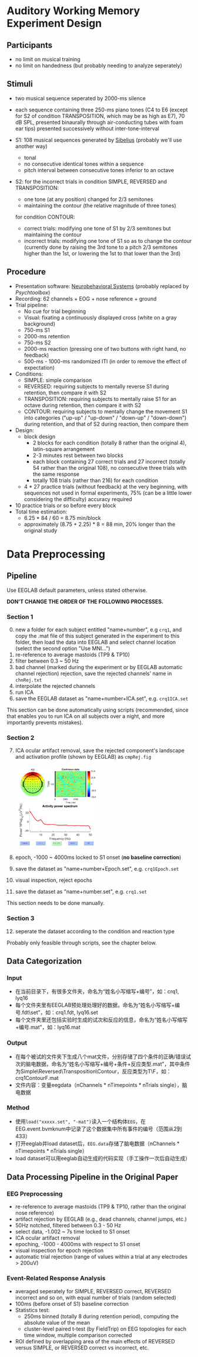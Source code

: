 # Auditory Working Memory Experiment Design



## Participants

- no limit on musical training
- no limit on handedness (but probably needing to analyze seperately)



## Stimuli

- two musical sequence seperated by 2000-ms silence

- each sequence containing three 250-ms piano tones (C4 to E6 (except for S2 of condition TRANSPOSITION, which may be as high as E7), 70 dB SPL, presented binaurally through air-conducting tubes with foam ear tips) presented successively without inter-tone-interval

- S1: 108 musical sequences generated by [Sibelius](http://www.sibelius.com) (probably we'll use another way)

  - tonal
  - no consecutive identical tones within a sequence
  - pitch interval between consecutive tones inferior to an octave

- S2: for the incorrect trials in condition SIMPLE, REVERSED and TRANSPOSITION:

  - one tone (at any position) changed for 2/3 semitones
  - maintaining the contour (the relative magnitude of three tones)

  for condition CONTOUR:

  - correct trials: modifying one tone of S1 by 2/3 semitones but maintaining the contour
  - incorrect trials: modifying one tone of S1 so as to change the contour (currently done by raising the 3rd tone to a pitch 2/3 semitones higher than the 1st, or lowering the 1st to that lower than the 3rd)



## Procedure

- Presentation software: [Neurobehavioral Systems](https://www.neurobs.com/presentation) (probably replaced by *Psychtoolbox*)
- Recording: 62 channels + EOG + nose reference + ground
- Trial pipeline:
  - No cue for trial beginning
  - Visual: fixating a continuously displayed cross (white on a gray background)
  - 750-ms S1
  - 2000-ms retention
  - 750-ms S2
  - 2000-ms reaction (pressing one of two buttons with right hand, no feedback)
  - 500-ms - 1000-ms randomized ITI (in order to remove the effect of expectation)
- Conditions:
  - SIMPLE: simple comparison
  - REVERSED: requiring subjects to mentally reverse S1 during retention, then compare it with S2
  - TRANSPOSITION: requiring subjects to mentally raise S1 for an octave during retention, then compare it with S2
  - CONTOUR: requiring subjects to mentally change the movement S1 into categories ("up-up" / "up-down" / "down-up" / "down-down") during retention, and that of S2 during reaction, then compare them
- Design:
  - block design
    - 2 blocks for each condition (totally 8 rather than the original 4), latin-square arrangement
    - 2-3 minutes rest between two blocks
    - each block containing 27 correct trials and 27 incorrect (totally 54 rather than the original 108), no consecutive three trials with the same response
    - totally 108 trials (rather than 216) for each condition
  - 4 * 27 practice trials (without feedback) at the very beginning, with sequences not used in formal experiments, 75% (can be a little lower considering the difficulty) accuracy required
- 10 practice trials or so before every block
- Total time estimation:
  - 6.25 * 84 / 60 = 8.75 min/block
  - approximately (8.75 + 2.25) * 8 = 88 min, 20% longer than the original study



# Data Preprocessing



## Pipeline

Use EEGLAB default parameters, unless stated otherwise.

**DON'T CHANGE THE ORDER OF THE FOLLOWING PROCESSES.**



### Section 1

0. new a folder for each subject entitled "name+number", e.g `crq1`, and copy the .mat file of this subject generated in the experiment to this folder, then load the data into EEGLAB and select channel location (select the second option "Use MNI...")
1. re-reference to average mastoids (TP9 & TP10)
2. filter between 0.3 ~ 50 Hz
3. bad channel (marked during the experiment or by EEGLAB automatic channel rejection) rejection, save the rejected channels' name in `chnRej.txt`
4. interpolate the rejected channels
5. run ICA
6. save the EEGLAB dataset as "name+number+ICA.set", e.g. `crq1ICA.set`

This section can be done automatically using scripts (recommended, since that enables you to run ICA on all subjects over a night, and more importantly prevents mistakes).



### Section 2

7. ICA ocular artifact removal, save the rejected component's landscape and activation profile (shown by EEGLAB) as `cmpRej.fig`

   <img src = "cmpRejExample.jpg" style = "zoom:30%"/>

8. epoch, -1000 ~ 4000ms locked to S1 onset (**no baseline correction**)

9. save the dataset as "name+number+Epoch.set", e.g. `crq1Epoch.set`

10. visual inspection, reject epochs 

11. save the dataset as "name+number.set", e.g. `crq1.set`

This section needs to be done manually.



### Section 3

12. seperate the dataset according to the condition and reaction type

Probably only feasible through scripts, see the chapter below.



## Data Categorization

### Input

- 在当前目录下，有很多文件夹，命名为“姓名小写缩写+编号”，如：crq1, lyq16
- 每个文件夹里有EEGLAB预处理处理好的数据，命名为“姓名小写缩写+编号.fdt\set”，如：crq1.fdt, lyq16.set
- 每个文件夹里还包括实验时生成的试次和反应的信息，命名为“姓名小写缩写+编号.mat”，如：lyq16.mat

### Output

- 在每个被试的文件夹下生成八个mat文件，分别存储了四个条件的正确/错误试次的脑电数据，命名为“姓名小写缩写+编号+条件+反应类型.mat”，其中条件为Simple\Reversed\Transposition\Contour，反应类型为T\F，如：crq1ContourF.mat
- 文件内容：变量eegdata（nChannels * nTimepoints * nTrials single），脑电数据

### Method

- 使用`load("xxxxx.set", "-mat")`读入一个结构体`EEG`，在EEG.event.bvmknum中记录了这个数据集中所有事件的编号（范围从2到433）
- 打开eeglab并load dataset后，`EEG.data`存储了脑电数据（nChannels * nTimepoints * nTrials single）
- load dataset可以用eeglab自动生成的代码实现（手工操作一次后自动生成）



## Data Processing Pipeline in the Original Paper

### EEG Preprocessing

- re-reference to average mastoids (TP9 & TP10, rather than the original nose reference)
- artifact rejection by EEGLAB (e.g., dead channels, channel jumps, etc.)
- 50Hz notched, filtered between 0.3 - 50 Hz
- select data, -1.002 ~ 7s time locked to S1 onset
- ICA ocular artifact removal
- epoching, -1000 - 4000ms with respect to S1 onset
- visual inspection for epoch rejection
- automatic trial rejection (range of values within a trial at any electrodes > 200uV)

### Event-Related Response Analysis

- averaged seperately for SIMPLE, REVERSED correct, REVERSED incorrect and so on, with equal number of trials (random selected)
- 100ms (before onset of S1) baseline correction
- Statistics test:
  - 250ms binned (totally 8 during retention period), computing the absolute value of the mean
  - cluster-level paired t-test (by FieldTrip) on EEG topologies for each time window, multiple comparison corrected
- ROI defined by overlapping area of the main effects of REVERSED versus SIMPLE, or REVERSED correct vs incorrect, etc.

